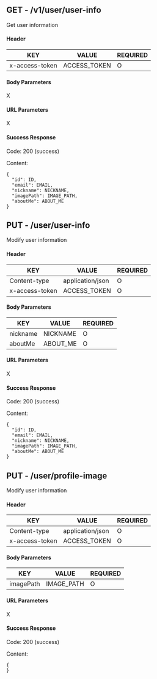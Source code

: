 ## GET - /v1/user/user-info

Get user information

#### Header

| KEY            | VALUE            | REQUIRED |
| -------------- | ---------------- | -------- |
| x-access-token | ACCESS_TOKEN     | O        |


#### Body Parameters

X


#### URL Parameters

X

#### Success Response

Code: 200 (success)

Content:

~~~
{
  "id": ID,
  "email": EMAIL,
  "nickname": NICKNAME,
  "imagePath": IMAGE_PATH,
  "aboutMe": ABOUT_ME
}
~~~


## PUT - /user/user-info

Modify user information

#### Header

| KEY            | VALUE            | REQUIRED |
| -------------- | ---------------- | -------- |
| Content-type   | application/json | O        |
| x-access-token | ACCESS_TOKEN     | O        |

#### Body Parameters

| KEY      | VALUE    | REQUIRED |
| -------- | -------- | -------- |
| nickname | NICKNAME | O        |
| aboutMe  | ABOUT_ME | O        |

#### URL Parameters

X

#### Success Response

Code: 200 (success)

Content:

~~~
{
  "id": ID,
  "email": EMAIL,
  "nickname": NICKNAME,
  "imagePath": IMAGE_PATH,
  "aboutMe": ABOUT_ME
}
~~~

## PUT - /user/profile-image

Modify user information

#### Header

| KEY            | VALUE            | REQUIRED |
| -------------- | ---------------- | -------- |
| Content-type   | application/json | O        |
| x-access-token | ACCESS_TOKEN     | O        |

#### Body Parameters

| KEY       | VALUE      | REQUIRED |
| --------- | ---------- | -------- |
| imagePath | IMAGE_PATH | O        |

#### URL Parameters

X

#### Success Response

Code: 200 (success)

Content:

~~~
{
}
~~~
